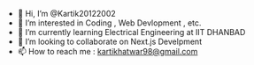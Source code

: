 - 👋 Hi, I’m @Kartik20122002
- 👀 I’m interested in Coding , Web Devlopment , etc.
- 🌱 I’m currently learning Electrical Engineering at IIT DHANBAD
- 💞️ I’m looking to collaborate on Next.js Develpment
- 📫 How to reach me : kartikhatwar98@gmail.com

<!---
Kartik20122002/Kartik20122002 is a ✨ special ✨ repository because its `README.md` (this file) appears on your GitHub profile.
You can click the Preview link to take a look at your changes.
--->
